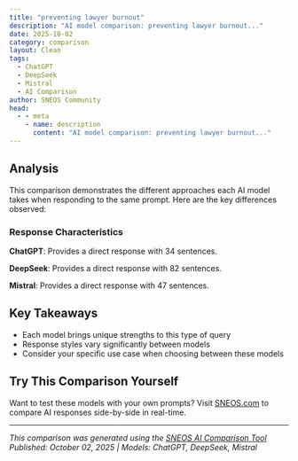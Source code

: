 ```yaml
---
title: "preventing lawyer burnout"
description: "AI model comparison: preventing lawyer burnout..."
date: 2025-10-02
category: comparison
layout: Clean
tags:
  - ChatGPT
  - DeepSeek
  - Mistral
  - AI Comparison
author: SNEOS Community
head:
  - - meta
    - name: description
      content: "AI model comparison: preventing lawyer burnout..."
---
```


<ChatComparison
  title="preventing lawyer burnout"
  prompt="preventing lawyer burnout"
  :responses='{"ChatGPT": "Preventing lawyer burnout is essential for maintaining both professional effectiveness and personal well-being. Here are several strategies that can help:\n\n1. **Manage Workload Effectively**\n - Set realistic goals and deadlines.\n - Delegate tasks when possible.\n - Prioritize important and urgent work.\n\n2. **Establish Boundaries**\n - Set clear work hours and stick to them.\n - Avoid checking emails or work-related messages outside of designated work times.\n - Communicate boundaries to colleagues and clients.\n\n3. **Take Regular Breaks**\n - Use short breaks throughout the day to rest and recharge.\n - Take vacation days and use them fully.\n - Incorporate time for lunch away from the desk.\n\n4. **Practice Self-Care**\n - Maintain a healthy lifestyle with proper nutrition, exercise, and sleep.\n - Engage in activities that you enjoy outside of work.\n - Consider mindfulness, meditation, or relaxation techniques.\n\n5. **Seek Support**\n - Build a support network of colleagues, friends, and family.\n - Don\u2019t hesitate to seek professional help if feeling overwhelmed.\n - Participate in peer support groups or mentoring programs.\n\n6. **Improve Time Management**\n - Use tools and apps to organize tasks and deadlines.\n - Avoid multitasking; focus on one task at a time.\n - Break large projects into manageable steps.\n\n7. **Develop Realistic Expectations**\n - Accept that perfection is unattainable.\n - Learn to say no to excessive demands when necessary.\n - Recognize your limits and avoid overcommitment.\n\n8. **Engage in Professional Development**\n - Pursue areas of law that you are passionate about.\n - Stay updated with changes in the law to enhance confidence and reduce stress.\n - Attend workshops and seminars to build skills.\n\nBy proactively implementing these strategies, lawyers can reduce the risk of burnout and sustain a healthier, more balanced career.", "DeepSeek": "Of course. Preventing lawyer burnout is a critical issue for the health of individual legal professionals and the success of the legal industry as a whole. Burnout isn\u0027t just \u0022being stressed\u0022; it\u0027s a state of emotional, physical, and mental exhaustion caused by prolonged stress.\n\nHere is a comprehensive guide to preventing lawyer burnout, broken down into strategies for individuals, law firms, and the legal profession at large.\n\n---\n\n### Part 1: Strategies for Individual Lawyers\n\nThe first line of defense is personal responsibility and self-care. You cannot pour from an empty cup.\n\n**1. Set and Guard Boundaries**\n* **Work Hours:** Define your \u0022on\u0022 and \u0022off\u0022 hours and communicate them to colleagues and clients. Avoid checking email after a certain time. Use an auto-responder to manage expectations.\n* **Availability:** Learn to say \u0022no\u0022 or \u0022not right now\u0022 to non-urgent requests that fall outside your boundaries. You don\u0027t need to provide a lengthy justification.\n\n**2. Master Time Management and Prioritization**\n* **Time Blocking:** Schedule specific blocks for deep work (drafting, strategy), administrative tasks, and client communication. This prevents the day from being consumed by reactive work.\n* **The \u0022Two-Minute Rule\u0022:** If a task takes less than two minutes, do it immediately. This clears small tasks that can create mental clutter.\n* **Delegate and Automate:** Identify tasks that can be delegated to paralegals, assistants, or junior associates. Use technology (templates, automation software) to streamline repetitive work.\n\n**3. Cultivate a Life Outside the Law**\n* **Hobbies and Interests:** Engage in activities that have nothing to do with the law. This could be exercise, art, music, hiking, cooking, or spending time with family and friends.\n* **Digital Detox:** Schedule regular time away from all screens to allow your brain to rest and recharge.\n\n**4. Prioritize Physical Health**\n* **Sleep:** Treat 7-9 hours of sleep as non-negotiable. It is the foundation of mental resilience and cognitive function.\n* **Exercise:** Regular physical activity is a powerful antidote to stress. It doesn\u0027t have to be intense; a daily 30-minute walk can make a huge difference.\n* **Nutrition:** Fuel your body with healthy food. Avoid relying on excessive caffeine, sugar, and unhealthy snacks, which can lead to energy crashes.\n\n**5. Develop a Support System**\n* **Therapy and Coaching:** A therapist can provide tools to manage stress and anxiety. An executive or career coach can help with productivity and career path challenges.\n* **Mentorship:** Find a mentor who can provide guidance and perspective, both on legal practice and on maintaining balance.\n* **Peer Networks:** Connect with lawyers outside your firm. These confidential relationships provide a safe space to vent and share strategies without internal politics.\n\n**6. Reconnect with Your \u0022Why\u0022**\n* Remind yourself why you went to law school. Was it to help people, seek justice, or solve complex problems? Find pro bono or other work that rekindles that passion and provides a sense of purpose beyond the billable hour.\n\n---\n\n### Part 2: Strategies for Law Firms and Organizations\n\nFirm culture is the single biggest factor in either causing or preventing burnout. Leadership must be proactive.\n\n**1. Leadership Must Model Healthy Behavior**\n* Senior partners and managing attorneys must visibly take vacations, respect boundaries, and talk openly about the importance of well-being. If the rainmaker brags about never taking a day off, it sets a toxic standard.\n\n**2. Rethink the Billable Hour**\n* This is the root of much burnout. While a complete overhaul is difficult, firms can:\n * Explore alternative fee arrangements (AFAs) to reduce the constant pressure of tracking every six minutes.\n * De-emphasize \u0022face time\u0022 and reward efficiency and outcomes, not just hours logged.\n * Set realistic billable hour targets that allow for professional development, firm citizenship, and personal time.\n\n**3. Provide Robust Mental Health Resources**\n* **Employee Assistance Programs (EAPs):** Offer and actively promote a high-quality, confidential EAP that includes therapy sessions.\n* **Stigma Reduction:** Firm leaders should openly discuss mental health, normalizing the use of these resources. This is crucial in a profession where vulnerability is often seen as a weakness.\n\n**4. Foster a Culture of Connection and Appreciation**\n* **Regular Check-Ins:** Move beyond annual reviews. Managers should have frequent, informal check-ins focused on well-being, workload, and career satisfaction, not just case progress.\n* **Recognize and Reward:** Acknowledge hard work and successes publicly. Feeling valued is a powerful buffer against burnout.\n* **Create Community:** Sponsor social events, team-building activities, and affinity groups to combat the isolation that can lead to burnout.\n\n**5. Invest in Technology and Training**\n* Provide training on time management, delegation, and stress resilience.\n* Invest in modern practice management software that automates routine tasks, improves collaboration, and reduces administrative burdens.\n\n**6. Offer Flexible Work Arrangements**\n* Embrace remote and hybrid work models where possible. Allowing lawyers control over *where* and *when* they work (where case demands allow) is a massive boost to autonomy and work-life integration.\n\n---\n\n### Part 3: For the Legal Profession at Large\n\n**1. Bar Associations and Regulatory Bodies**\n* **Mandatory CLE on Well-Being:** Require continuing legal education credits specifically focused on lawyer mental health, stress management, and burnout prevention.\n* **Ethics Rules:** Clarify that seeking therapy or mental health support does not call a lawyer\u0027s fitness or character into question on bar applications or character and fitness reviews.\n* **Fund Research:** Support and publish data on the prevalence and cost of burnout to drive systemic change.\n\n**2. Law Schools**\n* Integrate well-being and resilience training into the curriculum from day one.\n* Teach practical skills like project management, business development, and personal finance to reduce the \u0022practice shock\u0022 that new lawyers experience.\n\n### Recognizing the Signs of Burnout\n\nIt\u0027s crucial to catch it early. Signs include:\n* **Exhaustion:** Feeling drained and depleted most of the time.\n* **Cynicism and Detachment:** Losing passion for the law, feeling irritable with clients and colleagues.\n* **Reduced Efficacy:** Feeling incompetent, making uncharacteristic mistakes, and struggling to concentrate.\n* **Physical Symptoms:** Headaches, stomach issues, changes in sleep or appetite.\n\n### Conclusion\n\nPreventing lawyer burnout is not a \u0022soft\u0022 issue; it\u0027s a strategic imperative. For individuals, it\u0027s about sustainable self-management. For firms, it\u0027s about building a culture that values its human capital as much as its financial capital. By addressing it on all fronts, the legal profession can become healthier, more sustainable, and ultimately, more effective.", "Mistral": "Preventing lawyer burnout is crucial for maintaining both professional effectiveness and personal well-being. Here are some strategies to help prevent burnout:\n\n### 1. **Set Boundaries**\n - **Work-Life Balance:** Establish clear boundaries between work and personal life. Avoid working late into the night or on weekends unless absolutely necessary.\n - **Time Management:** Use time management techniques to prioritize tasks and avoid overcommitment.\n\n### 2. **Self-Care**\n - **Physical Health:** Ensure you get enough sleep, exercise regularly, and maintain a healthy diet.\n - **Mental Health:** Practice mindfulness, meditation, or other stress-reduction techniques. Consider seeking professional help if needed.\n\n### 3. **Support Network**\n - **Colleagues and Mentors:** Build a network of supportive colleagues and mentors who can offer advice and encouragement.\n - **Friends and Family:** Maintain strong relationships outside of work to provide emotional support and a sense of balance.\n\n### 4. **Professional Development**\n - **Continuing Education:** Engage in continuing education and professional development to stay motivated and engaged.\n - **Career Goals:** Set realistic career goals and regularly assess your progress to ensure you are on track.\n\n### 5. **Work Environment**\n - **Ergonomics:** Ensure your workspace is ergonomically sound to prevent physical strain.\n - **Positive Culture:** Foster a positive and supportive work environment. Encourage open communication and teamwork.\n\n### 6. **Technology and Tools**\n - **Efficiency Tools:** Use technology and tools to streamline work processes and reduce administrative burdens.\n - **Remote Work:** If possible, take advantage of remote work options to reduce commuting stress and increase flexibility.\n\n### 7. **Mindset and Attitude**\n - **Positive Mindset:** Cultivate a positive mindset and focus on the aspects of your work that you enjoy.\n - **Realistic Expectations:** Set realistic expectations for yourself and avoid perfectionism.\n\n### 8. **Breaks and Vacations**\n - **Regular Breaks:** Take regular breaks throughout the day to rest and recharge.\n - **Vacations:** Plan and take vacations to fully disconnect from work and rejuvenate.\n\n### 9. **Delegate and Outsource**\n - **Delegate Tasks:** Delegate tasks to junior associates or support staff when appropriate.\n - **Outsource:** Consider outsourcing non-core tasks to free up time for more critical work.\n\n### 10. **Seek Feedback**\n - **Client Feedback:** Regularly seek feedback from clients to ensure you are meeting their needs and expectations.\n - **Peer Feedback:** Seek feedback from colleagues to identify areas for improvement and growth.\n\n### 11. **Legal Resources**\n - **Bar Associations:** Utilize resources provided by bar associations, such as wellness programs and support groups.\n - **Legal Aid:** Take advantage of legal aid and pro bono opportunities to give back to the community and find fulfillment.\n\n### 12. **Financial Management**\n - **Budgeting:** Manage your finances effectively to reduce financial stress.\n - **Insurance:** Ensure you have adequate insurance coverage to protect against unexpected events.\n\n### 13. **Hobbies and Interests**\n - **Hobbies:** Engage in hobbies and interests outside of work to provide a creative outlet and relaxation.\n - **Volunteering:** Consider volunteering for causes you care about to find a sense of purpose and fulfillment.\n\n### 14. **Professional Counseling**\n - **Therapy:** Don\u0027t hesitate to seek professional counseling if you feel overwhelmed or stressed.\n - **Support Groups:** Join support groups for lawyers to share experiences and gain insights.\n\nBy implementing these strategies, lawyers can better manage their workload, reduce stress, and maintain a healthy work-life balance, ultimately preventing burnout."}' 
  published-date="01:06"
/>

## Analysis

This comparison demonstrates the different approaches each AI model takes when responding to the same prompt. Here are the key differences observed:

### Response Characteristics

**ChatGPT**: Provides a direct response with 34 sentences. 

**DeepSeek**: Provides a direct response with 82 sentences. 

**Mistral**: Provides a direct response with 47 sentences. 

## Key Takeaways

- Each model brings unique strengths to this type of query
- Response styles vary significantly between models
- Consider your specific use case when choosing between these models

## Try This Comparison Yourself

Want to test these models with your own prompts? Visit [SNEOS.com](https://sneos.com) to compare AI responses side-by-side in real-time.

---

*This comparison was generated using the [SNEOS AI Comparison Tool](https://sneos.com)*
*Published: October 02, 2025 | Models: ChatGPT, DeepSeek, Mistral*

